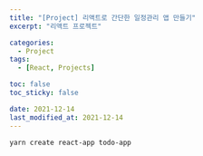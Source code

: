 ```yaml
---
title: "[Project] 리액트로 간단한 일정관리 앱 만들기"
excerpt: "리액트 프로젝트"

categories:
  - Project
tags:
  - [React, Projects]

toc: false
toc_sticky: false

date: 2021-12-14
last_modified_at: 2021-12-14
---
```


`yarn create react-app todo-app`
